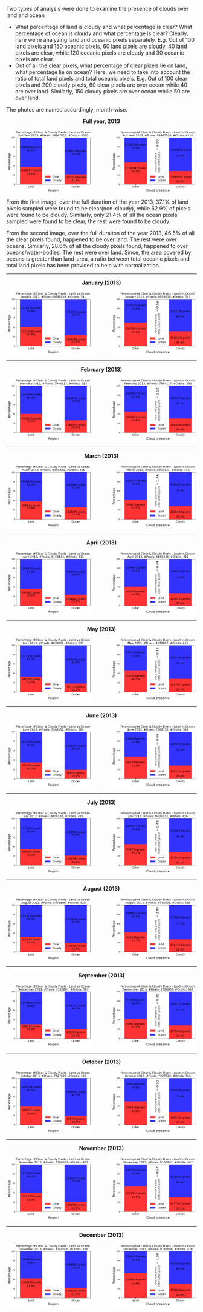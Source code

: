Two types of analysis were done to examine the presence of clouds over land and ocean

- What percentage of land is cloudy and what percentage is clear? What percentage of ocean is cloudy and what percentage is clear? Clearly, here we're analyzing land and oceanic pixels separately. E.g. Out of 100 land pixels and 150 oceanic pixels, 60 land pixels are cloudy, 40 land pixels are clear, while 120 oceanic pixels are cloudy and 30 oceanic pixels are clear.
- Out of all the clear pixels, what percentage of clear pixels lie on land, what percentage lie on ocean? Here, we need to take into account the ratio of total land pixels and total oceanic pixels. E.g. Out of 100 clear pixels and 200 cloudy pixels, 60 clear pixels are over ocean while 40 are over land. Similarly, 150 cloudy pixels are over ocean whille 50 are over land.

The photos are named accordingly, month-wise.


<p align="center"> <strong>Full year, 2013</strong> </p>
  
<div style="display: flex; justify-content: space-between;">
    <img src="year2013%25landiscloudy.png" alt="Land is Cloudy" width="45%">
    <img src="year2013%25clearisonland.png" alt="Another Image" width="45%">
</div>

From the first image, over the full duration of the year 2013, 37.1% of land pixels sampled were found to be clear(non-cloudy), while 62.9% of pixels were found to be cloudy. Similarly, only 21.4% of all the ocean pixels sampled were found to be clear, the rest were found to be cloudy.

From the second image, over the full duraiton of the year 2013, 46.5% of all the clear pixels found, happened to be over land. The rest were over oceans. Similarly, 28.6% of all the cloudy pixels found, happened to over oceans/water-bodies. The rest were over land. Since, the area covered by oceans is greater than land-area, a ratio between total oceanic pixels and total land pixels has been provided to help with normalization.
********************************************************************************

<p align="center"> <strong>January (2013)</strong> </p>
  
<div style="display: flex; justify-content: space-between;">
    <img src="01jan%25landiscloudy.png" alt="Land is Cloudy" width="45%">
    <img src="01jan%25clearisonland.png" alt="Another Image" width="45%">
</div>


********************************************************************************
<p align="center"> <strong>February (2013)</strong> </p>

<div style="display: flex; justify-content: space-between;">
    <img src="02feb%25landiscloudy.png" alt="Land is Cloudy" width="45%">
    <img src="02feb%25clearisonland.png" alt="Another Image" width="45%">
</div>

********************************************************************************
<p align="center"> <strong>March (2013)</strong> </p>

<div style="display: flex; justify-content: space-between;">
    <img src="03mar%25landiscloudy.png" alt="Land is Cloudy" width="45%">
    <img src="03mar%25clearisonland.png" alt="Another Image" width="45%">
</div>

********************************************************************************
<p align="center"> <strong>April (2013)</strong> </p>
<div style="display: flex; justify-content: space-between;">
    <img src="04apr%25landiscloudy.png" alt="Land is Cloudy" width="45%">
    <img src="04apr%25clearisonland.png" alt="Another Image" width="45%">
</div>

********************************************************************************
<p align="center"> <strong>May (2013)</strong> </p>
<div style="display: flex; justify-content: space-between;">
    <img src="05may%25landiscloudy.png" alt="Land is Cloudy" width="45%">
    <img src="05may%25clearisonland.png" alt="Another Image" width="45%">
</div>

********************************************************************************
<p align="center"> <strong>June (2013)</strong> </p>
<div style="display: flex; justify-content: space-between;">
    <img src="06jun%25landiscloudy.png" alt="Land is Cloudy" width="45%">
    <img src="06jun%25clearisonland.png" alt="Another Image" width="45%">
</div>

********************************************************************************
<p align="center"> <strong>July (2013)</strong> </p>
<div style="display: flex; justify-content: space-between;">
    <img src="07jul%25landiscloudy.png" alt="Land is Cloudy" width="45%">
    <img src="07jul%25clearisonland.png" alt="Another Image" width="45%">
</div>

********************************************************************************
<p align="center"> <strong>August (2013)</strong> </p>
<div style="display: flex; justify-content: space-between;">
    <img src="08aug%25landiscloudy.png" alt="Land is Cloudy" width="45%">
    <img src="08aug%25clearisonland.png" alt="Another Image" width="45%">
</div>

********************************************************************************
<p align="center"> <strong>September (2013)</strong> </p>
<div style="display: flex; justify-content: space-between;">
    <img src="09sep%25landiscloudy.png" alt="Land is Cloudy" width="45%">
    <img src="09sep%25clearisonland.png" alt="Another Image" width="45%">
</div>

********************************************************************************
<p align="center"> <strong>October (2013)</strong> </p>
<div style="display: flex; justify-content: space-between;">
    <img src="10oct%25landiscloudy.png" alt="Land is Cloudy" width="45%">
    <img src="10oct%25clearisonland.png" alt="Another Image" width="45%">
</div>

********************************************************************************
<p align="center"> <strong>November (2013)</strong> </p>
<div style="display: flex; justify-content: space-between;">
    <img src="11nov%25landiscloudy.png" alt="Land is Cloudy" width="45%">
    <img src="11nov%25clearisonland.png" alt="Another Image" width="45%">
</div>

********************************************************************************
<p align="center"> <strong>December (2013)</strong> </p>
<div style="display: flex; justify-content: space-between;">
    <img src="12dec%25landiscloudy.png" alt="Land is Cloudy" width="45%">
    <img src="12dec%25clearisonland.png" alt="Another Image" width="45%">
</div>









